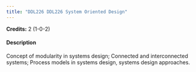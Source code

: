 ```yaml
---
title: "DDL226 DDL226 System Oriented Design"
---
```

**Credits:** 2 (1-0-2)

#### Description
Concept of modularity in systems design; Connected and interconnected systems; Process models in systems design, systems design approaches.